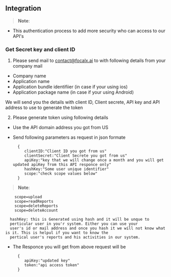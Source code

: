 ## Integration

> **Note**: 
-  This  authentication process to add more security who can access to our API's


### Get Secret key and client ID

1. Please send mail to contact@focalx.ai to with following details from your company mail
- Company name
- Application name
- Application bundle identifiier (in case if your using ios)
- Application package name (in case if your using Android)

We will send you the details with client ID, Client secrete, API key and API address to use to generate the token

2. Please generate token using following details

- Use the API domain address you got from US
- Send following parameters as request in json formate

        {
           clientID:"Client ID you got from us"
           clientSecret:"Client Secrete you got from us"
           apiKey:"key that we will change once a month and you will get updated apiKey from this API responce only"
           hashKey:"Some user unique identifier"
           scope:"check scope values below"
        }
     
     
> **Note**: 

        scope=upload
        scope=readReports
        scope=deleteReports
        scope=deleteAccount

      hashKey: this is Generated using hash and it will be unque to 
      perticular user in you'r system. Either you can use your 
      user's id or mail address and once you hash it we will not know what is it. This is helpul if you want to know the 
      pertical user's reports and his activities in our system. 

- The Responce you will get from above request will be 

        {
           apiKey:"updated key"
           token:"api access token"
        }
